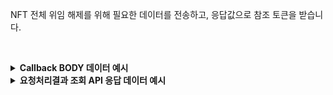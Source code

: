 NFT 전체 위임 해제를 위해 필요한 데이터를 전송하고, 응답값으로 참조 토큰을 받습니다. 

<p><br/></p>

<details>
  <summary><b>Callback BODY 데이터 예시</b></summary>

```json
{
  "request_id": "d383c84e-bf5c-43e8-b0d7-2e23500d141b",
  "status": "COMPLETE",
  "results": {
    "transaction_gas_used": 115623,
    "finished_at": "2024-12-04T17:24:31+09:00",
    "transaction_fee": "0.009249840000000000",
    "transaction_hash": "0xed65b024b4d7703f148363c77ad209c803dd14cf6513cf3d8a41699dea0b5a52",
    "requested_at": "2024-12-04T08:24:26+09:00"
  }
}
```

</details>

<details>
  <summary><b>요청처리결과 조회 API 응답 데이터 예시</b></summary>

```json
{
    "code": "20000",
    "message": "SUCCESS",
    "request_id": "d383c84e-bf5c-43e8-b0d7-2e23500d141b",
    "status": "COMPLETE",
    "results": {
        "transaction_gas_used": 115623,
        "finished_at": "2024-12-04T17:24:31+09:00",
        "transaction_fee": "0.009249840000000000",
        "transaction_hash": "0xed65b024b4d7703f148363c77ad209c803dd14cf6513cf3d8a41699dea0b5a52",
        "requested_at": "2024-12-04T08:24:26+09:00"
    }
}
```

</details>
